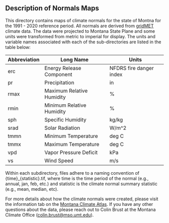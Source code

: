 ## Description of Normals Maps
This directory contains maps of climate normals for the state of Montna for the 1991 - 2020 reference period. All normals are derived from [gridMET](https://www.climatologylab.org/gridmet.html) climate data. The data were projected to Montana State Plane and some units were transformed from metric to imperial for display. The units and variable names associated with each of the sub-directories are listed in the table below:

| Abbreviation | Long Name                 | Units                   |
|--------------|---------------------------|-------------------------|
| erc          | Energy Release Component  | NFDRS fire danger index |
| pr           | Precipitation             | in                      |
| rmax         | Maximum Relative Humidity | %                       |
| rmin         | Minimum Relative Humidity | %                       |
| sph          | Specific Humidity         | kg/kg                   |
| srad         | Solar Radiation           | W/m^2                   |
| tmmn         | Minimum Temperature       | deg C                   |
| tmmx         | Maximum Temperature       | deg C                   |
| vpd          | Vapor Pressure Deficit    | kPa                     |
| vs           | Wind Speed                | m/s                     |

Within each subdirectory, files adhere to a naming convention of {time}\_{statistic}.tif, where time is the time period of the normal (e.g., annual, jan, feb, etc.) and statistic is the climate normal summary statistic (e.g., mean, median, etc). 

For more details about how the climate normals were created, please visit the information tab on the [Montana Climate Atlas](https://mt-climate-office.github.io/mt-normals/). If you have any other questions about the data, please reach out to Colin Brust at the Montana Climate Office ([colin.brust@mso.umt.edu](colin.brust@mso.umt.edu)).